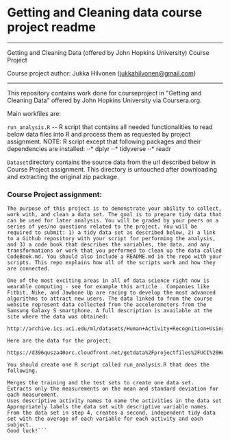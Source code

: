 # Getting and Cleaning data course project readme

___
Getting and Cleaning Data (offered by John Hopkins University)
Course Project

Course project author:
Jukka Hilvonen (jukkahilvonen@gmail.com)
___

This repository contains work done for courseproject in "Getting and Cleaning Data" offered by John Hopkins University via Coursera.org. 

Main workfiles are:

`run_analysis.R` -- R script that contains all needed functionalities to read below data files into R and process them as requested by project assignment. NOTE: R script except that following packages and their dependencies are installed:
	⋅⋅* dplyr
	⋅⋅* tidyverse
	⋅⋅* readr
	
`Dataset`directory contains the source data from the url described below in Course Project assignment. This directory is untouched after downloading and extracting the original zip package.
	

### Course Project assignment:

```Getting and Cleaning Data Course Projectless 
The purpose of this project is to demonstrate your ability to collect, work with, and clean a data set. The goal is to prepare tidy data that can be used for later analysis. You will be graded by your peers on a series of yes/no questions related to the project. You will be required to submit: 1) a tidy data set as described below, 2) a link to a Github repository with your script for performing the analysis, and 3) a code book that describes the variables, the data, and any transformations or work that you performed to clean up the data called CodeBook.md. You should also include a README.md in the repo with your scripts. This repo explains how all of the scripts work and how they are connected.

One of the most exciting areas in all of data science right now is wearable computing - see for example this article . Companies like Fitbit, Nike, and Jawbone Up are racing to develop the most advanced algorithms to attract new users. The data linked to from the course website represent data collected from the accelerometers from the Samsung Galaxy S smartphone. A full description is available at the site where the data was obtained:

http://archive.ics.uci.edu/ml/datasets/Human+Activity+Recognition+Using+Smartphones

Here are the data for the project:

https://d396qusza40orc.cloudfront.net/getdata%2Fprojectfiles%2FUCI%20HAR%20Dataset.zip

You should create one R script called run_analysis.R that does the following.

Merges the training and the test sets to create one data set.
Extracts only the measurements on the mean and standard deviation for each measurement.
Uses descriptive activity names to name the activities in the data set
Appropriately labels the data set with descriptive variable names.
From the data set in step 4, creates a second, independent tidy data set with the average of each variable for each activity and each subject.
Good luck!```
